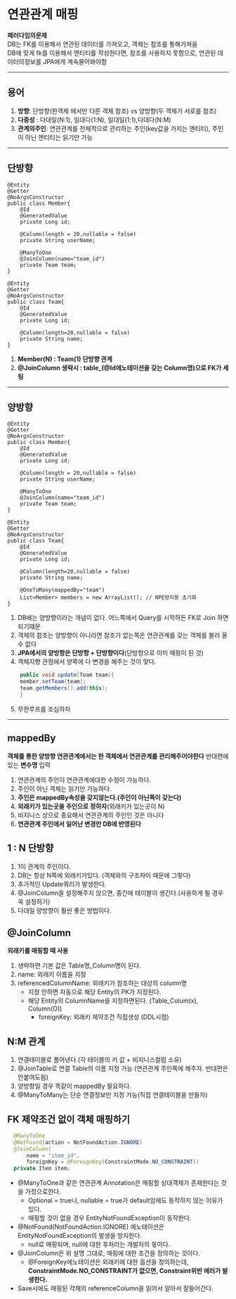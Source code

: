 # 연관관계 매핑

**패러다임의문제**<br>
DB는 FK를 이용해서 연관된 데이터를 가져오고, 객체는 참조를 통해가져옴<br>
DB에 맞게 fk를 이용해서 엔티티를 작성한다면, 참조를 사용하지 못함으로, 연관된 데이터의정보를 JPA에게 계속물어봐야함<br>
***

## 용어

1. **방향**: 단방향(한객체 에서만 다른 객체 참조) vs 양방향(두 객체가 서로를 참조)
2. **다중성** : 다대일(N:1), 일대다(1:N), 일대일(1:1),다대다(N:M)
3. **관계의주인**: 연관관계를 전체적으로 관리하는 주인(key값을 가지는 엔티티), 주인이 아닌 엔티티는 읽기만 가능

***

## 단방향

```
@Entity
@Getter
@NoArgsConstructor
public class Member{
    @Id
    @GeneratedValue
    private Long id;

    @Column(length = 20,nullable = false)
    private String userName;

    @ManyToOne
    @JoinColumn(name="team_id")
    private Team team;
}

@Entity
@Getter
@NoArgsConstructor
public class Team{
    @Id
    @GeneratedValue
    private Long id;

    @Column(length=20,nullable = false)
    private String name;
}
```

1. **Member(N) : Team(1) 단방향 관계**<br>
2. **@JoinColumn 생략시 : table_(@Id에노테이션을 갖는 Column명)으로 FK가 세팅**

***

## 양방향

```
@Entity
@Getter
@NoArgsConstructor
public class Member{
    @Id
    @GeneratedValue
    private Long id;

    @Column(length = 20,nullable = false)
    private String userName;

    @ManyToOne
    @JoinColumn(name="team_id")
    private Team team;
}

@Entity
@Getter
@NoArgsConstructor
public class Team{
    @Id
    @GeneratedValue
    private Long id;

    @Column(length=20,nullable = false)
    private String name;

    @OneToMany(mappedBy="team")
    List<Member> members = new ArrayList(); // NPE방지용 초기화 
}
```

1. DB에는 양방향이라는 개념이 없다. 어느쪽에서 Query를 시작하든 FK로 Join 하면 되기떄문<br>
2. 객체의 참조는 양방향이 아니라면 참조가 없는쪽은 연관관계를 갖는 객체를 불러 올 수 없다<br>
3. **JPA에서의 양방향은 단방향 + 단방향이다**(단방향으로 이미 매핑이 된 것)
4. 객체지향 관점에서 양쪽에 다 변경을 해주는 것이 맞다.

```java
    public void update(Team team){
    member.setTeam(team);
    team.getMembers().add(this);
    }
```

5. 무한루프를 조심하자

***

## mappedBy

**객체를 통한 양방향 연관관계에서는 한 객체에서 연관관계를 관리해주어야한다**
반대편에 있는 **변수명** 입력

1. 연관관계의 주인이 연관관계에대한 수정이 가능하다.
2. 주인이 아닌 객체는 읽기만 가능하다.
3. **주인은 mappedBy속성을 갖지않는다.(주인이 아닌쪽이 갖는다)**
4. **외래키가 있는곳을 주인으로 정하자**(외래키가 있는곳이 N)
5. 비지니스 상으로 중요해서 연관관계의 주인인 것은 아니다
6. **연관관계 주인에서 일어난 변경만 DB에 반영된다**

## 1 : N 단방향

1. 1이 관계의 주인이다.
2. DB는 항상 N쪽에 외래키가있다. (객체와의 구조차이 때문에 그렇다)
3. 추가적인 Update쿼리가 발생한다.
4. @JoinColumn을 설정해주지 않으면, 중간에 테이블이 생긴다.(사용하게 될 경우 꼭 설정하기)
5. 다대일 양방향이 훨씬 좋은 방법이다.

## @JoinColumn

**외래키를 매핑할 때 사용**

1. 생략하면 기본 값은 Table명_Column명이 된다.
2. name: 외래키 이름을 지정
3. referencedColumnName: 외래키가 참조하는 대상의 column명
    - 지정 안하면 자동으로 해당 Entity의 PK가 지정된다.
    - 해당 Entity의 ColumnName을 지정하면된다. (Table_Colum(x), Column(O))
        - foreignKey: 외래키 제약조건 직접생성 (DDL시점)

## N:M 관계

1. 연결테이블로 풀어낸다.(각 테이블의 키 값 + 비지니스컬럼 소유)
2. @JoinTable로 연결 Table의 이름 지정 가능 (연관관계 주인쪽에 해주자. 반대편은 안붙여도됨)
3. 양방향일 경우 똑같이 mappedBy 필요하다.
4. @ManyToMany는 단순 연결정보만 지정 가능(직접 연결테이블을 만들자)


## FK 제약조건 없이 객체 매핑하기
```java
  @ManyToOne
  @NotFound(action = NotFoundAction.IGNORE)
  @JoinColumn(
      name = "item_id",
      foreignKey = @ForeignKey(ConstraintMode.NO_CONSTRAINT))
  private Item item;
```
- @ManyToOne과 같은 연관관계 Annotation은 매핑할 상대객체가 존재한다는 것을 가정으로한다.
  - Optional = true나, nullable = true가 default임에도 동작하지 않는 이유가 있다.
  - 매핑할 것이 없을 경우 EntityNotFoundException이 동작한다.
- @NotFound(NotFoundAction.IGNORE) 에노테이션은 EntityNotFoundException의 발생을 방지한다.
  - null로 매핑되며, null에 대한 후처리는 개발자의 몫이다.
- @JoinColumn은 위 설명 그대로, 매핑에 대한 조건을 정의하는 것이다.
  - @ForeignKey에노테이션은 외래키에 대한 옵션을 정의하는데, **ConstraintMode.NO_CONSTRAINT가 없으면, Constraint위반 에러가 발생한다.**
- Save시에도 매핑된 갹채의 referenceColumn을 읽어서 알아서 잘들어간다.